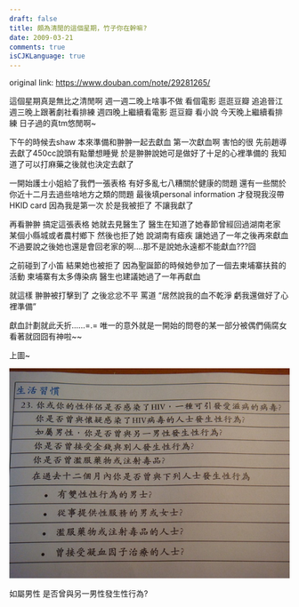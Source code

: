 ```yaml
---
draft: false
title: 頗為清閒的這個星期，竹子你在幹嘛?
date: 2009-03-21
comments: true
isCJKLanguage: true
---
```


original link: https://www.douban.com/note/29281265/

這個星期真是無比之清閒啊
週一週二晚上啥事不做 看個電影 逛逛豆瓣 追追晉江
週三晚上跟著劇社看排練
週四晚上繼續看電影 逛豆瓣 看小說
今天晚上繼續看排練 日子過的真tm悠閒啊~

下午的時候去shaw 本來準備和翀翀一起去獻血
第一次獻血啊 害怕的很 先前趙導去獻了450cc說頭有點暈想睡覺
於是翀翀說她可是做好了十足的心裡準備的
我知道了可以打麻藥之後就也決定去獻了

一開始護士小姐給了我們一張表格 有好多亂七八糟關於健康的問題
還有一些關於你近十二月去過些啥地方之類的問題
最後填personal information 才發現我沒帶HKID card
因為我是第一次 於是我被拒了 不讓我獻了

再看翀翀 搞定這張表格 她就去見醫生了
醫生在知道了她春節曾經回過湖南老家 某個小縣城或者農村鄉下
然後也拒了她 說湖南有瘧疾 讓她過了一年之後再來獻血
不過要說之後她也還是會回老家的啊....那不是說她永遠都不能獻血???囧

之前碰到了小笛 結果她也被拒了 因為聖誕節的時候她參加了一個去柬埔寨扶貧的活動
柬埔寨有太多傳染病 醫生也建議她過了一年再獻血

就這樣 翀翀被打擊到了 之後忿忿不平 罵道 “居然說我的血不乾淨 虧我還做好了心裡準備”

獻血計劃就此夭折......=.=
唯一的意外就是一開始的問卷的某一部分被偶們倆腐女看著就囧囧有神啦~~

上圖~

![如屬男性 是否曾與另一男性發生性行為?](../../assets/images/p29281265-1.jpg)

如屬男性 是否曾與另一男性發生性行為?
